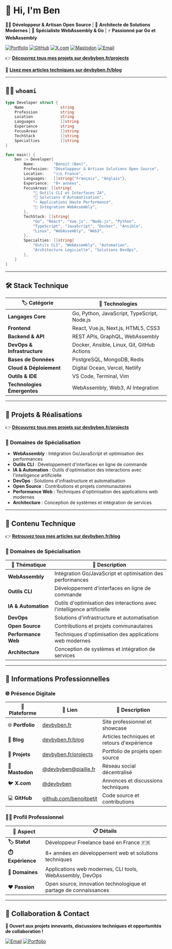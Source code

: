 # 👋 Hi, I'm Ben

🧑‍💻 **Développeur & Artisan Open Source** | 🔧 **Architecte de Solutions Modernes** | 🌟 **Spécialiste WebAssembly & Go** | ⚡ **Passionné par Go et WebAssembly**

[![Portfolio](https://img.shields.io/badge/Portfolio-devbyben.fr-00D4AA?style=for-the-badge&logo=firefox)](https://devbyben.fr)
[![GitHub](https://img.shields.io/badge/GitHub-benoitpetit-181717?style=for-the-badge&logo=github)](https://github.com/benoitpetit)
[![X.com](https://img.shields.io/badge/X.com-@devbyben-000000?style=for-the-badge&logo=x)](https://x.com/devbyben)
[![Mastodon](https://img.shields.io/badge/Mastodon-@devbyben-6364FF?style=for-the-badge&logo=mastodon)](https://piaille.fr/@devbyben)
[![Email](https://img.shields.io/badge/Contact-contact@devbyben.fr-EA4335?style=for-the-badge&logo=gmail)](mailto:contact@devbyben.fr)

👉 **[Découvrez tous mes projets sur devbyben.fr/projects](https://devbyben.fr/projects)**

📝 **[Lisez mes articles techniques sur devbyben.fr/blog](https://devbyben.fr/blog)**

---

## 🧑‍💻 `whoami`

```go
type Developer struct {
    Name                string
    Profession          string
    Location            string
    Languages           []string
    Experience          string
    FocusAreas          []string
    TechStack           []string
    Specialties         []string
}

func main() {
    ben := Developer{
        Name:        "Benoit (Ben)",
        Profession:  "Développeur & Artisan Solutions Open Source",
        Location:    "🇫🇷 France",
        Languages:   []string{"Français", "Anglais"},
        Experience:  "8+ années",
        FocusAreas: []string{
            "🤖 Outils CLI et Interfaces IA",
            "🚀 Solutions d'Automatisation",
            "⚡ Applications Haute Performance",
            "🔧 Intégration WebAssembly",
        },
        TechStack: []string{
            "Go", "React", "Vue.js", "Node.js", "Python",
            "TypeScript", "JavaScript", "Docker", "Ansible",
            "Linux", "WebAssembly", "Web3",
        },
        Specialties: []string{
            "Outils CLI", "WebAssembly", "Automation",
            "Architecture Logicielle", "Solutions DevOps",
        },
    }
}
```

---

## 🛠 Stack Technique

| 🏷️ Catégorie                | 🔧 Technologies                             |
| --------------------------- | ------------------------------------------- |
| **Langages Core**           | Go, Python, JavaScript, TypeScript, Node.js |
| **Frontend**                | React, Vue.js, Next.js, HTML5, CSS3         |
| **Backend & API**           | REST APIs, GraphQL, WebAssembly             |
| **DevOps & Infrastructure** | Docker, Ansible, Linux, Git, GitHub Actions |
| **Bases de Données**        | PostgreSQL, MongoDB, Redis                  |
| **Cloud & Déploiement**     | Digital Ocean, Vercel, Netlify              |
| **Outils & IDE**            | VS Code, Terminal, Vim                      |
| **Technologies Émergentes** | WebAssembly, Web3, AI Integration           |

---

## 🚀 Projets & Réalisations

👉 **[Découvrez tous mes projets sur devbyben.fr/projects](https://devbyben.fr/projects)**

### 🌟 Domaines de Spécialisation

- **WebAssembly** : Intégration Go/JavaScript et optimisation des performances
- **Outils CLI** : Développement d'interfaces en ligne de commande
- **IA & Automation** : Outils d'optimisation des interactions avec l'intelligence artificielle
- **DevOps** : Solutions d'infrastructure et automatisation
- **Open Source** : Contributions et projets communautaires
- **Performance Web** : Techniques d'optimisation des applications web modernes
- **Architecture** : Conception de systèmes et intégration de services

---

## 📝 Contenu Technique

👉 **[Retrouvez tous mes articles sur devbyben.fr/blog](https://devbyben.fr/blog)**

### 🌟 Domaines de Spécialisation

| 🌟 Thématique       | 📝 Description                                                          |
| ------------------- | ----------------------------------------------------------------------- |
| **WebAssembly**     | Intégration Go/JavaScript et optimisation des performances              |
| **Outils CLI**      | Développement d'interfaces en ligne de commande                         |
| **IA & Automation** | Outils d'optimisation des interactions avec l'intelligence artificielle |
| **DevOps**          | Solutions d'infrastructure et automatisation                            |
| **Open Source**     | Contributions et projets communautaires                                 |
| **Performance Web** | Techniques d'optimisation des applications web modernes                 |
| **Architecture**    | Conception de systèmes et intégration de services                       |

---

## 💼 Informations Professionnelles

### 🌐 Présence Digitale

| 🔗 Plateforme    | 📍 Lien                                                  | 📝 Description                              |
| ---------------- | -------------------------------------------------------- | ------------------------------------------- |
| 🌐 **Portfolio** | [devbyben.fr](https://devbyben.fr)                       | Site professionnel et showcase              |
| 📝 **Blog**      | [devbyben.fr/blog](https://devbyben.fr/blog)             | Articles techniques et retours d'expérience |
| 🚀 **Projets**   | [devbyben.fr/projects](https://devbyben.fr/projects)     | Portfolio de projets open source            |
| 🐘 **Mastodon**  | [@devbyben@piaille.fr](https://piaille.fr/@devbyben)     | Réseau social décentralisé                  |
| 🐦 **X.com**     | [@devbyben](https://x.com/devbyben)                      | Annonces et discussions techniques          |
| 💻 **GitHub**    | [github.com/benoitpetit](https://github.com/benoitpetit) | Code source et contributions                |

### 👨‍💼 Profil Professionnel

| 💼 Aspect         | 📋 Détails                                                        |
| ----------------- | ----------------------------------------------------------------- |
| **🏷️ Statut**     | Développeur Freelance basé en France 🇫🇷                           |
| **⏱️ Expérience** | 8+ années en développement web et solutions techniques            |
| **🎯 Domaines**   | Applications web modernes, CLI tools, WebAssembly, DevOps         |
| **❤️ Passion**    | Open source, innovation technologique et partage de connaissances |

---

## 💬 Collaboration & Contact

**🚀 Ouvert aux projets innovants, discussions techniques et opportunités de collaboration !**

[![Email](https://img.shields.io/badge/📧_Contact-contact@devbyben.fr-EA4335?style=for-the-badge&logo=gmail)](mailto:contact@devbyben.fr)
[![Portfolio](https://img.shields.io/badge/🌐_Portfolio-devbyben.fr-00D4AA?style=for-the-badge&logo=firefox)](https://devbyben.fr)
